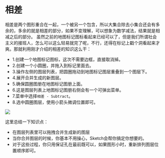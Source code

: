 # 相差

相差是两个图形重合在一起，一个被另一个包含，所以大集合除去小集合还会有多余的，多余的就是相差的部分，如果不变理解，可以想象为数学减法，结果就是相减之后的部分。
虽然之前的地图标记图标看起来已经可以了，但是我们所谓社会主义的接班人，怎么可以这么轻易就完了呢，不行，还得在标记上戳个洞看起来才爽。那就利用刚才介绍的相差的知识这么干：
+ 1.创建一个地图标记图标，这次不需要边框，直接取消掉。
+ 2.创建一个小圆圈，并拖入到标记里面去。
+ 3.操作左侧的图层列表，把圆圈拖动到地图标记图层重叠到一个图层下。
+ 4.展开合并生成的新图层。
+ 5.确保圆圈图册在地图标记图册上面。
+ 6.这是图层列表上地图标记图册右侧会有一个可弹出菜单。
+ 7.菜单中选择`相差 - Subtract`。
+ 8.选中圆圈图层，使用小箭头微调位置即可。

![](https://koenig-media.raywenderlich.com/uploads/2015/10/map-marker-hole.gif)

这里总结一下知识点：
+ 在图层列表里可以拖拽合并生成新的图层
+ 当你合并图层的时候，你基本不用操心，Sketch会帮你搞定你想要的。
+ 对于这些过程，你只用保证孔在最前既可以，如果图形小时，重新排列图层位置顺序即可。